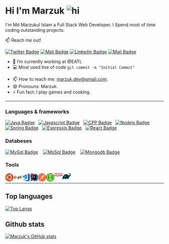 # **Hi I'm Marzuk <img src="https://user-images.githubusercontent.com/1303154/88677602-1635ba80-d120-11ea-84d8-d263ba5fc3c0.gif" width="28px" alt="hi">**

I'm Md Marzukul Islam a Full Stack Web Developer. I Spend most of time coding outstanding projects.

:mailbox: Reach me out!

[![Twitter Badge](https://img.shields.io/badge/-@Marzuk-1ca0f1?style=flat&labelColor=1ca0f1&logo=twitter&logoColor=white&link=https://twitter.com/m4rzuk16)](https://twitter.com/m4rzuk16)
[![Mail Badge](https://img.shields.io/badge/-Marzuk-c0392b?style=flat&labelColor=c0392b&logo=gmail&logoColor=white)](mailto:marzuk.dev@gmail.com)
[![Linkedin Badge](https://img.shields.io/badge/-Marzuk-0e76a8?style=flat&labelColor=0e76a8&logo=linkedin&logoColor=white)](https://www.linkedin.com/in/marzuk16/)
 [![Mail Badge](https://img.shields.io/badge/-@marzuk-e84393?style=flat&labelColor=e84393&logo=instagram&logoColor=white)](https://instagram.com/marzuk16)

<!-- TODO: Add last video link -->

- 🔭 I’m currently working at @EATL
- :computer: Most used line of code `git commit -m "Initial Commit"`
<!-- - 🤔 I’m looking for help with Outstanding Video ideas. -->
- 📫 How to reach me: marzuk.dev@gmail.com.
- 😄 Pronouns: Marzuk.
- ⚡ Fun fact: I play games and cooking.
  
---

### **Languages & frameworks**

<!-- TODO: Make technologies links takes you to repositories -->

[![Java Badge](https://img.shields.io/badge/-java-32a852?style=for-the-badge&labelColor=black&logo=java&logoColor=32a852)](#) &nbsp;
[![Javascript Badge](https://img.shields.io/badge/-Javascript-F0DB4F?style=for-the-badge&labelColor=black&logo=javascript&logoColor=F0DB4F)](#) &nbsp;
[![CPP Badge](https://img.shields.io/badge/-cpp-007acc?style=for-the-badge&labelColor=black&logo=cplusplus&logoColor=007acc)](#) &nbsp;
[![Nodejs Badge](https://img.shields.io/badge/-Nodejs-3C873A?style=for-the-badge&labelColor=black&logo=node.js&logoColor=3C873A)](#) &nbsp;
[![Spring Badge](https://img.shields.io/badge/-springboot-e535ab?style=for-the-badge&labelColor=black&logo=spring.js&logoColor=e535ab)](#) &nbsp;
[![Expressjs Badge](https://img.shields.io/badge/-Express-61DBFB?style=for-the-badge&labelColor=black&logo=express&logoColor=61DBFB)](#) &nbsp;
[![React Badge](https://img.shields.io/badge/-React-1e339e?style=for-the-badge&labelColor=black&logo=react&logoColor=1e339e)](#)


### **Databeses**

[![MySql Badge](https://img.shields.io/badge/-mysql-b08100?style=for-the-badge&labelColor=black&logo=mysql&logoColor=b08100)](#) &nbsp;&nbsp;
[![MsSql Badge](https://img.shields.io/badge/-mssql-cdd1c9?style=for-the-badge&labelColor=black&logo=mysql&logoColor=ffffff)](#) &nbsp;&nbsp;
[![Mongodb Badge](https://img.shields.io/badge/-mongodb-279c0c?style=for-the-badge&labelColor=black&logo=mongodb&logoColor=40e609)](#) &nbsp;&nbsp;


### **Tools**


<img align="left" alt="ubuntu" width="26px" src="/images/tools/ubuntu.png" />
<img align="left" alt="Git" width="26px" src="/images/tools/git.png" />
<img align="left" alt="Visual Studio Code" width="26px" src="/images/tools/visualstudiocode.png" />
<img align="left" alt="Intellij" width="26px" src="/images/tools/intellijidea.png" />
<img align="left" alt="Postman" width="26px" src="/images/tools/postman.png" />
<img align="left" alt="Swaggerui" width="26px" src="/images/tools/swaggerui.png" />
<img align="left" alt="npm" width="26px" src="/images/tools/npm.png" />
<img align="left" alt="gradle" width="26px" src="/images/tools/gradle.png" />

<br />


---

## Top languages

[![Top Langs](https://github-readme-stats.vercel.app/api/top-langs/?username=marzuk16&layout=compact&theme=tokyonight&langs_count=6)](https://github.com/marzuk16)


<!-- ### Profile visits

![visitors](https://visitor-badge.glitch.me/badge?page_id=marzuk16.marzuk16) -->

## **Github stats**

[![Marzuk's GitHub stats](https://github-readme-stats.vercel.app/api?username=marzuk16&show_icons=true&hide=contribs,prs&theme=tokyonight)](https://github.com/marzuk16/marzuk16)
